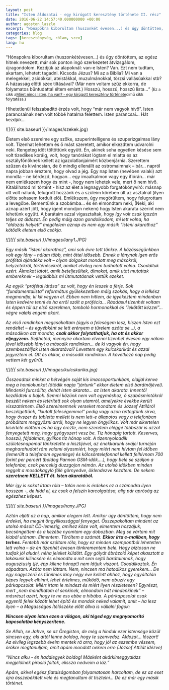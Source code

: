 ```yaml
---
layout: post
title: "Isten áldozatai - egy kirúgott keresztény története II. rész"
date: 2016-06-22 14:57:40.000000000 +00:00
author: agoston_laszlo
excerpt: "Hónapokra kiborultam (huszonkét évesen...) és úgy döntöttem, az egész hitnek nevezett, már sok ponton ingó szerkezetet átvizsgálom, újragondolom. Kezdjük az alapoknál: van-e Isten? Van. Ezt nem tudtam, akartam, lehetett tagadni. Kicsoda Jézus? Mi az a Biblia? Mi van a melegekkel, zsidókkal, ateistákkal, muzulmánokkal, törzsi vallásúakkal stb? A házasság előtti szex tiltásával?"
categories: blog
tags: [kereszténység, rólam, szex]
lang: hu
---
```

“Hónapokra kiborultam (huszonkétévesen...) és úgy döntöttem, az egész hitnek nevezett, már sok ponton ingó szerkezetet átvizsgálom, újragondolom. Kezdjük az alapoknál: van-e Isten? Van. Ezt nem tudtam, akartam, lehetett tagadni. Kicsoda Jézus? Mi az a Biblia? Mi van a melegekkel, zsidókkal, ateistákkal, muzulmánokkal, törzsi vallásúakkal stb? A házasság előtti szex tiltásával? (Már nem voltam szűz ekkorra, de folyamatos bűntudattal éltem emiatt.) Hosszú, hosszú, hosszú lista...“ (<span style="font-size: 12.16px; line-height: 15.808px;">Ez a cikk a</span><a href="http://agostonlaszlo.hu/hu/blog/51-miert-nincs-isten-ha-van" target="_blank" style="font-size: 12.16px; line-height: 15.808px;">Miért nincs Isten, ha van? - egy kirúgott keresztény története</a><span style="font-size: 12.16px; line-height: 15.808px;">című cikk folytatása.)</span>

Hihetetlenül felszabadító érzés volt, hogy “már nem vagyok hívő”. Isten parancsainak nem volt többé hatalma felettem. Isten parancsai... Hát kezdjük...

![]({{ site.baseurl }}/images/szekek.jpg)

Életem első szerelme egy szőke, szuperintelligens és szuperizgalmas lány volt. Tizenhat lehettem és ő mást szeretett, amikor elkezdtem udvarolni neki. Rengeteg időt töltöttünk együtt. Én, akinek soha egyetlen késése sem volt tizedikes koráig, volt, hogy tanórákat lógtam el miatta és az osztályfőnöknek kellett az igazolatlanjaimért közbenjárnia. Szerettem szűzen és kiváncsian, de ő mindig ellenállt az ostromaimnak – bár… napról napra jobban éreztem, hogy olvad a jég.
Egy nap Isten (nevében valaki) azt mondta – ne kérdezd, hogyan… egy imaalkalmon vagy egy ifiórán… már nem emlékszem hogy és mint -, hogy nem lehetek vele, mert ő nem hívő. Kitalálhatod mi történt - hisz az élet a legnagyobb forgatókönyvíró: másnap ott volt nálunk, felugrott hozzánk és a szüleim körében ült az asztalnál (ilyen előtte sohasem fordult elő). Emlékszem, úgy megörültem, hogy felugrottam a levegőbe. Bementünk a szobámba… és én elmondtam neki, (Neki, aki aznap azért jött, hogy igent mondjon nekem) hogy Isten akarata szerint nem lehetünk együtt.
A barátaim azzal vigasztaltak, hogy <em>így volt csak igazán teljes az áldozat. Én pedig máig azon gondolkodom, mi lett volna, ha “áldozás helyett” megölelem aznap és nem egy másik “isteni akarathoz” kötődik életem első csókja.

![]({{ site.baseurl }}/images/lany1.JPG)

Egy másik “isteni akarathoz”, ami sok évre tett tönkre. A közösségünkben volt egy lány – nálam több, mint öttel idősebb. Ennek a lánynak igen erős prófétai ajándéka volt – olyan dolgokat mondott meg másokról, helyzetekről, történésekről, amiket elvileg nem tudhatott volna. Csodáltuk ezért. Álmokat látott, amik beteljesültek, álmokat, amik utat mutattak embereknek – legalábbis mi útmutatásnak vettük ezeket.

Az egyik “prófétai látása” az volt, hogy én leszek a férje. Sok “fundamentalista” református gyülekezetben máig szokás, hogy a lelkész megmondja, ki kit vegyen el. Ebben nem hittem, de igyekeztem mindenben Isten kedvére tenni és ha erről szólt a prófécia… Ráadásul tizenhét voltam és éppen túl az első szerelmen, tomboló hormonokkal és “lekötött kézzel”… végre valaki engem akart.

Az első randinkon megcsókoltam (úgyis a feleségem lesz, hiszen Isten ezt rendelte! – és egyébként se lett erényem a türelem azóta se…), a másodikon azt mondta,
**csak akkor folytathatjuk, ha ott és akkor eljegyzem.**
Sejtheted, mennyire akartam elvenni tizenhét évesen egy nálam jóval idősebb lányt a második randinkon… de ki vagyok én, hogy szembeszálljak _Isten akaratával_? Levettem egy kulcskarikát és azzal jegyeztem el. Ott és akkor, a második randinkon. A következő nap pedig vettem két gyűrűt.

![]({{ site.baseurl }}/images/kulcskarika.jpg)

Összeadtak minket a hétvégén saját kis imacsoportunkban, olajjal kenve meg a homlokunkat (_ötödik napja "jártunk" ekkor életem első barátnőjével_). Mindenki furcsállta, dehát Isten akarata… az Isten akarata.
Innentől kezdődtek a bajok. Semmi közünk nem volt egymáshoz, ő szabásmintákról beszélt nekem és letérített sok olyan utamról, amelyekre évekbe került visszatérnem. Első szerelmemnek verseket mondtam és József Attiláról beszélgettünk, “kiutalt feleségemmel” pedig vagy azon rettegtünk sírva, hogy óvszer és tabletta mellett is nem lett-e állapotos vagy a telefonban próbáltam meggyőzni arról, hogy ne legyen öngyilkos. Volt már sikertelen kísérlete előttem és ha úgy érezte, nem szeretem eléggé többször is azzal fenyegetett meg, hogy gyógyszert vesz be.
Tíz hónapig tartott. Keserves, hosszú, fájdalmas, gyilkos tíz hónap volt. A tizennyolcadik születésnapomat tönkretette a hisztijével, az énekkarunk svájci turnéján megharahudott rám valami olyasmiért, hogy miért nem hívtam fel időben (lemerült a telefonom egyenlege) és kölcsöntelefonnal kellett felhívnom 700 forint per percért (boldog Pannon GSM-idők….), hogy bele se szóljon a telefonba, csak percekig duzzgojon némán. Az utolsó időkben minden reggelt a mosdókagyló fölé görnyedve, öklendezve kezdtem. De nekem
**szeretnem KELLETT őt. Isten akaratából.**

Már így is sokat írtam róla – talán nem is érdekes ez a számodra ilyen hosszan -, de hidd el, ez csak a felszín karcolgatása, alig pár apróság az egészhez képest.

![]({{ site.baseurl }}/images/hany.JPG)

Aztán eljött az a nap, amikor elegem lett. Amikor úgy döntöttem, hogy nem érdekel, ha megint öngyilkossággal fenyeget. Összepakoltam mindent az utolsó másolt CD-lemezig, amihez köze volt, elmentem hozzájuk, becsöngettem és a kezébe nyomtam egy dobozban. Meg se vártam mit kiabál utánam. Elmentem. Töröltem a számát.
**Ekkor írta e-mailben, hogy terhes.**
Fentebb már szóltam róla, hogy ez minden szempontból lehetetlen lett volna – de én tizenhét évesen tönkrementem bele. Hogy biztosan ne tudjak jól aludni, néha jeleket küldött. Egy gólyát ábrázoló képet akasztott a lakásunk kilincsére és elmondta a mit sem sejtő barátaimnak, hogy augusztusig (jé, épp kilenc hónap!) nem látjuk viszont. Csodálkoztak. Én sápadtam.
Azóta nem láttam. Nem, nincsen ma hatodikos gyerekem... De egy nagyszerű és türelmes lány négy éve kellett ahhoz, hogy egyáltalán képes legyek elhinni, lehet értelmes, működő, nem abuzív egy párkapcsolat. Miért írtam le mindezt és miért ilyen részletesen? 
Egyrészt, mert „nem mondhatom el senkinek, elmondom hát mindenkinek” – másrészt azért, hogy te ne ess ebbe a hibába. A párkapcsolat csak egyenlő felek között lehet építő és mondok neked valamit, amit – ha lesz ilyen – a Magasságos Ítélőszéke előtt állva is vállalni fogok:

**Nincsen olyan isten ezen a világon, aki téged egy megnyomorító kapcsolatba kényszerítene.**

Se Allah, se Jahve, se az Öregisten, de még a hinduk ezer istensége közül sincsen egy, aki attól lenne boldog, hogy te szenvedsz. Áldozat… lószart! Az elvileg legszebb éveim mentek rá arra, hogy jól az eszembe véssem, örökre megtanuljam, amit apám mondott nekem erre (József Attilát idézve)

_“Nincs alku - én haddlegyek boldog! Másként akárkimeggyalázs megjelölnek pirosló foltok, elissza nedveim a láz.”_

Apám, akivel egész fiatalságomban folyamatosan harcoltam, de ez az eset újra összebékített vele és megtanultam őt tisztelni…
De ez már egy másik történet.
